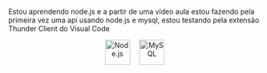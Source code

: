 Estou aprendendo node.js e a partir de uma vídeo aula estou fazendo pela primeira vez uma api usando node.js e mysql, estou testando pela extensão Thunder Client do Visual Code 
<div align="center">
  <img src="https://cdn.jsdelivr.net/gh/devicons/devicon/icons/nodejs/nodejs-original.svg" height="50" alt="Node.js" style="margin-right: 15px;" />
  <img src="https://cdn.jsdelivr.net/gh/devicons/devicon/icons/mysql/mysql-original.svg" height="50" alt="MySQL" />
</div>
